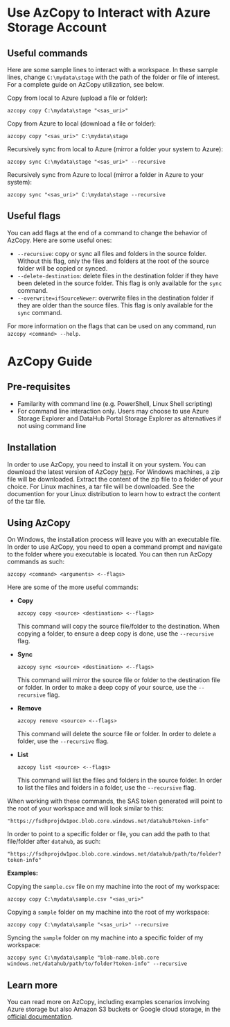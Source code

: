 # Use AzCopy to Interact with Azure Storage Account

## Useful commands

Here are some sample lines to interact with a workspace. In these sample lines, change `C:\mydata\stage` with the path of the folder or file of interest. For a complete guide on AzCopy utilization, see below.

Copy from local to Azure (upload a file or folder):

`azcopy copy C:\mydata\stage "<sas_uri>"`

Copy from Azure to local (download a file or folder):

`azcopy copy "<sas_uri>" C:\mydata\stage`

Recursively sync from local to Azure (mirror a folder your system to Azure):

`azcopy sync C:\mydata\stage "<sas_uri>" --recursive`

Recursively sync from Azure to local (mirror a folder in Azure to your system):

`azcopy sync "<sas_uri>" C:\mydata\stage --recursive`

## Useful flags

You can add flags at the end of a command to change the behavior of AzCopy. Here are some useful ones:

- `--recursive`: copy or sync all files and folders in the source folder. Without this flag, only the files and folders at the root of the source folder will be copied or synced.
- `--delete-destination`: delete files in the destination folder if they have been deleted in the source folder. This flag is only available for the `sync` command.
- `--overwrite=ifSourceNewer`: overwrite files in the destination folder if they are older than the source files. This flag is only available for the `sync` command.

For more information on the flags that can be used on any command, run `azcopy <command> --help`.

# AzCopy Guide

<!---removed due to accessibility requirements
<video width="600" height="350" controls>
    <source src="/api/media/azcopy.mp4" type="video/mp4">
    Your browser does not support the video tag.
</video>
-->

## Pre-requisites

- Familarity with command line (e.g. PowerShell, Linux Shell scripting)
- For command line interaction only. Users may choose to use Azure Storage Explorer and DataHub Portal Storage Explorer as alternatives if not using command line

## Installation

In order to use AzCopy, you need to install it on your system. You can download the latest version of AzCopy [here](https://docs.microsoft.com/en-us/azure/storage/common/storage-use-azcopy-v10#download-azcopy). For Windows machines, a zip file will be downloaded. Extract the content of the zip file to a folder of your choice. For Linux machines, a tar file will be downloaded. See the documention for your Linux distribution to learn how to extract the content of the tar file.

## Using AzCopy

On Windows, the installation process will leave you with an executable file. In order to use AzCopy, you need to open a command prompt and navigate to the folder where you executable is located. You can then run AzCopy commands as such:

```
azcopy <command> <arguments> <--flags>
```

Here are some of the more useful commands:

- **Copy**

  ```
  azcopy copy <source> <destination> <--flags>
  ```

  This command will copy the source file/folder to the destination. When copying a folder, to ensure a deep copy is done, use the `--recursive` flag.

- **Sync**
  ```
  azcopy sync <source> <destination> <--flags>
  ```
  This command will mirror the source file or folder to the destination file or folder. In order to make a deep copy of your source, use the `--recursive` flag.
- **Remove**
  ```
  azcopy remove <source> <--flags>
  ```
  This command will delete the source file or folder. In order to delete a folder, use the `--recursive` flag.
- **List**
  ```
  azcopy list <source> <--flags>
  ```
  This command will list the files and folders in the source folder. In order to list the files and folders in a folder, use the `--recursive` flag.

When working with these commands, the SAS token generated will point to the root of your workspace and will look similar to this:

```
"https://fsdhprojdw1poc.blob.core.windows.net/datahub?token-info"
```

In order to point to a specific folder or file, you can add the path to that file/folder after `datahub`, as such:

```
"https://fsdhprojdw1poc.blob.core.windows.net/datahub/path/to/folder?token-info"
```

**Examples:**

Copying the `sample.csv` file on my machine into the root of my workspace:

`azcopy copy C:\mydata\sample.csv "<sas_uri>"`

Copying a `sample` folder on my machine into the root of my workspace:

`azcopy copy C:\mydata\sample "<sas_uri>" --recursive`

Syncing the `sample` folder on my machine into a specific folder of my workspace:

`azcopy sync C:\mydata\sample "blob-name.blob.core windows.net/datahub/path/to/folder?token-info" --recursive`

## Learn more

You can read more on AzCopy, including examples scenarios involving Azure storage but also Amazon S3 buckets or Google cloud storage, in the [official documentation](https://docs.microsoft.com/en-us/azure/storage/common/storage-use-azcopy-v10).

